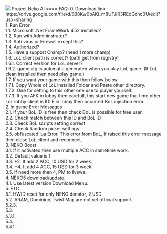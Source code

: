 <img src = "http://4.bp.blogspot.com/-t0e9VAfpSWw/U_SkDXVzX_I/AAAAAAAAAio/TNQok13x4tg/s1600/nEko_Banner.jpg">
Project Neko AI
====
FAQ:
0. Download link: https://drive.google.com/file/d/0B8Kw0bAKi_m8UFJiR3REdGdhc0U/edit?usp=sharing <br>
1. Run Error<br>
1.1. Micro soft .Net FrameWork 4.52 installed?<br>
1.2. Run with Admininstrator?<br>
1.3. Anti virus or Firewall except this?<br>
1.4. Authorized?<br>
1.5. Have a support Champ? (need 1 more champ)<br>
1.6. LoL client path is correct? (path get from registry)<br>
1.6.1. Correct Version for LoL server?<br>
1.6.2. game.cfg is automatic generated when you play LoL game. (If LoL clean installed then need play game.)<br>
1.7. If you want your game with this then follow below.<br>
1.7.1. Copy Whole of LoL installed Folder and Paste other directory. <br>
1.7.2. One for setting to this other one use to player yourself.<br>
1.7.3. If you AFK in lobby then carefull, this start new game that time other LoL lobby client is IDLE in lobby then occurred BoL injection error.<br>
2. In game Error Messages<br>
2.1. If your BoL ID is free then check BoL is possible for free user.<br>
2.2. Check match between this ID and BoL ID<br>
2.3. Check BoL scripts setting correct<br>
2.4. Check Random picker settings<br>
2.5. obfuscated.lua Error. This error from BoL, if raised this error message then close LoL client and reconnect.<br>
3. NEKO Boost<br>
3.1. If it activated then use multiple ACC in sametime work.<br>
3.2. Default value is 1.<br>
3.3. +2. It add 2 ACC, 10 USD for 2 week.<br>
3.4. +4. It add 4 ACC, 15 USD for 3 week.<br>
3.5. If need more then 4, PM to livewa.<br>
4. NEKO5 download/update.<br>
4.1. Use latest version Download Menu.<br>
5. ETC<br>
5.1. HWID reset for only NEKO donator, 2 USD.<br>
5.2. ARAM, Dominion, Twist Map are not yet official support.<br>
5.2.3. <br>
5.3. <br>
5.3.1. <br>
5.4. <br>
5.4.1. <br>